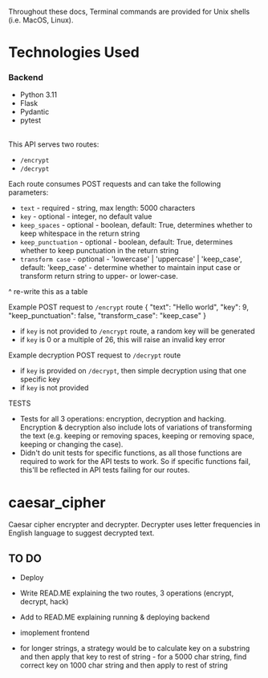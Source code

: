 Throughout these docs, Terminal commands are provided for Unix shells (i.e. MacOS, Linux).

# Technologies Used

### Backend
- Python 3.11
- Flask
- Pydantic
- pytest
<br><br>


This API serves two routes:
- `/encrypt`
- `/decrypt`

Each route consumes POST requests and can take the following parameters:
- `text` - required - string, max length: 5000 characters
- `key` - optional - integer, no default value
- `keep_spaces` - optional - boolean, default: True, determines whether to keep whitespace in the return string
- `keep_punctuation` - optional - boolean, default: True, determines whether to keep punctuation in the return string
- `transform case` - optional - 'lowercase' | 'uppercase' | 'keep_case', default: 'keep_case' - determine whether to maintain input case or transform return string to upper- or lower-case.

^ re-write this as a table

Example POST request to `/encrypt` route
{
    "text": "Hello world",
    "key": 9,
    "keep_punctuation": false,
    "transform_case": "keep_case"
}
- if `key` is not provided to `/encrypt` route, a random key will be generated
- if `key` is 0 or a multiple of 26, this will raise an invalid key error

Example decryption POST request to `/decrypt` route
- if `key` is provided on `/decrypt`, then simple decryption using that one specific key
- if `key` is not provided


TESTS
- Tests for all 3 operations: encryption, decryption and hacking. Encryption & decryption also include lots of variations of transforming the text (e.g. keeping or removing spaces, keeping or removing space, keeping or changing the case).
- Didn't do unit tests for specific functions, as all those functions are required to work for the API tests to work. So if specific functions fail, this'll be reflected in API tests failing for our routes.

# caesar_cipher
Caesar cipher encrypter and decrypter. Decrypter uses letter frequencies in English language to suggest decrypted text.

## TO DO
- Deploy
- Write READ.ME explaining the two routes, 3 operations (encrypt, decrypt, hack)
- Add to READ.ME explaining running & deploying backend
- imoplement frontend

- for longer strings, a strategy would be to calculate key on a substring and then apply that key to rest of string - for a 5000 char string, find correct key on 1000 char string and then apply to rest of string